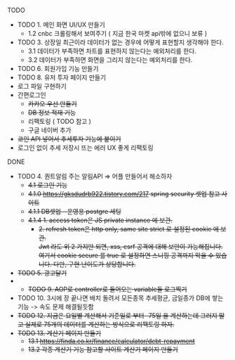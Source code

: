 TODO 

- TODO 1. 메인 화면 UI/UX 만들기  
  - 1.2 cnbc 크롤링해서 보여주기 ( 지금 한국 마켓 api밖에 없으니 보류 )  
-  TODO 3. 상장일 최근이라 데이터가 없는 경우에 어떻게 표현할지 생각해야 한다.  
    -  3.1 데이터가 부족하면 차트를 표현하지 않는다는 예외처리를 한다.  
    -  3.2 데이터가 부족하면 화면을 그리지 않는다는 예외처리를 한다.
-  TODO 6. 회원가입 기능 만들기  
-  TODO 8. 유저 투자 페이지 만들기
- 로그 파일 구현하기
- 간편로그인
  - ~~카카오 우선 만들기~~
  - ~~DB 정보 적재 기능~~
  - 리팩토링 ( TODO 참고 ) 
  - 구글 네이버 추가
- ~~코인 API 넣어서 추세투자 기능에 붙이기~~
- 로그인 없이 추세 저장시 뜨는 에러 UX 좋게 리팩토링



DONE

-  TODO 4. 퀀트알림 주는 알림API  => 어플 만들어서 해소하자
    -  ~~4.1 로그인 기능~~
    -  ~~4.1.0 https://gksdudrb922.tistory.com/217 spring security 셋업 참고 사이트~~
    -  ~~4.1.1 DB셋업 - 운영용 postgre 세팅~~
    -  ~~4.1.4 1. access token은 JS private instance 에 보관.~~
        -  ~~2. refresh token은 http only, same site strict 로 설정된 cookie 에 보관.~~  
           ~~Jwt 라도 위 2 가지만 되면, xss, csrf 공격에 대해 보안이 가능해집니다. 여기서 cookie secure 를 true 로 설정하면 스니핑 공격까지 막을 수 있습니다. 다만, 구현 난이도가 상당합니다.~~
-  ~~TODO 5. 광고달기~~  
- -  ~~TODO 9. AOP로 controller로 들어오는 variable들 로그찍기~~
-  TODO 10. 3시에 장 끝나면 배치 돌려서 모든종목 추세평균, 금일종가 DB에 쌓는 기능 -> 속도 문제 해결될듯함
-  ~~TODO 12. 지금은 요일별 계산해서 기준일로 부터 -75일 을 계산하는데 그러지 말고 실제로 75개의 데이터를 계산하는 방식으로 리팩토링 하자.~~
-  ~~TODO 13. 계산기 페이지 만들기~~
    -   ~~13.1 https://finda.co.kr/finance/calculator/debt-repayment~~
    -  ~~13.2 각종 계산기 기능 참고할 사이트 계산기 페이지 만들기~~